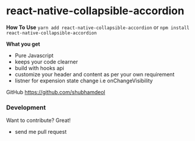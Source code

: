 # react-native-collapsible-accordion

**How To Use**
  ```yarn add react-native-collapsible-accordion```
            or
  ```npm install react-native-collapsible-accordion```
  
  **What you get**
  - Pure Javascript
  - keeps your code clearner
  - build with hooks api
  - customize your header and content as per your own requirement
  - listner for expension state change i.e onChangeVisibility



 GitHub https://github.com/shubhamdeol 



### Development

Want to contribute? Great!
- send me pull request
